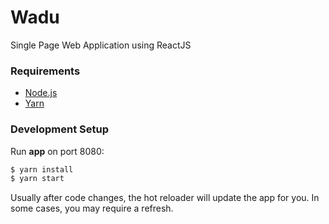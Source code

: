 # Wadu

Single Page Web Application using ReactJS

### Requirements

- [Node.js](https://nodejs.org/)
- [Yarn](https://yarnpkg.com/lang/en/)

### Development Setup

Run **app** on port 8080:
```bash
$ yarn install
$ yarn start
```

Usually after code changes, the hot reloader will update the app for you.
In some cases, you may require a refresh.
